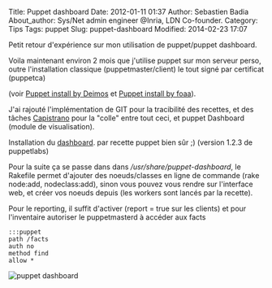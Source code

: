 Title: Puppet dashboard
Date: 2012-01-11 01:37
Author: Sebastien Badia
About_author: Sys/Net admin engineer @Inria, LDN Co-founder.
Category: Tips
Tags: puppet
Slug: puppet-dashboard
Modified: 2014-02-23 17:07

Petit retour d'expérience sur mon utilisation de puppet/puppet dashboard.

Voila maintenant environ 2 mois que j'utilise puppet sur mon serveur perso, outre l'installation classique (puppetmaster/client) le tout signé par certificat (puppetca)

(voir [Puppet install by Deimos](http://www.deimos.fr/blocnotesinfo/index.php?title=Puppet_:_Solution_de_gestion_de_fichier_de_configuration) et [Puppet install by foaa](http://blog.foaa.de/2010/07/playing-with-puppets-on-debian/)).

J'ai rajouté l'implémentation de GIT pour la tracibilité des recettes, et des tâches [Capistrano](https://github.com/capistrano/capistrano/wiki/Documentation-v2.x) pour la "colle" entre tout ceci, et puppet Dashboard (module de visualisation).

Installation du [dashboard](http://sebian.fr/conf/puppet-dashboard.txt). par recette puppet bien sûr ;) (version 1.2.3 de puppetlabs)

Pour la suite ça se passe dans dans */usr/share/puppet-dashboard*, le Rakefile permet d'ajouter des noeuds/classes en ligne de commande (rake node:add, nodeclass:add), sinon vous pouvez vous rendre sur l'interface web, et créer vos noeuds depuis (les workers sont lancés par la recette).

Pour le reporting, il suffit d'activer (report = true sur les clients) et pour l'inventaire autoriser le puppetmasterd à accéder aux facts

    :::puppet
    path /facts
    auth no
    method find
    allow *

![puppet dashboard]({filename}/images/dashboard.png)
